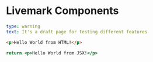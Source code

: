 # Livemark Components

```yaml remark
type: warning
text: It's a draft page for testing different features
```

```html markup
<p>Hello World from HTML!</p>
```

```jsx markup
return <p>Hello World from JSX!</p>
```
